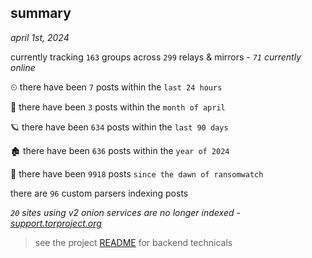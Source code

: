 
## summary
_april 1st, 2024_

currently tracking `163` groups across `299` relays & mirrors - _`71` currently online_

⏲ there have been `7` posts within the `last 24 hours`

🦈 there have been `3` posts within the `month of april`

🪐 there have been `634` posts within the `last 90 days`

🏚 there have been `636` posts within the `year of 2024`

🦕 there have been `9918` posts `since the dawn of ransomwatch`

there are `96` custom parsers indexing posts

_`20` sites using v2 onion services are no longer indexed - [support.torproject.org](https://support.torproject.org/onionservices/v2-deprecation/)_

> see the project [README](https://github.com/joshhighet/ransomwatch#ransomwatch--) for backend technicals
